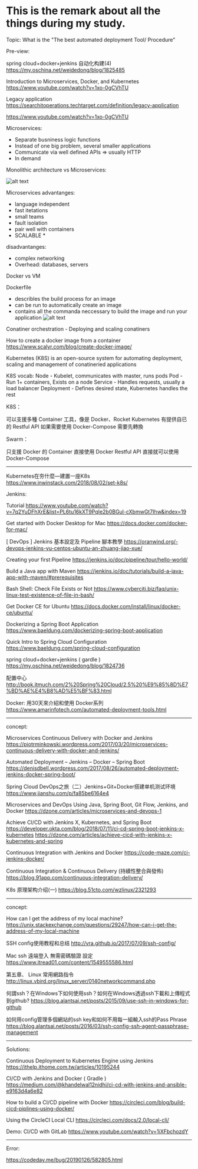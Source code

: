 # This is the remark about all the things during my study.

Topic: What is the "The best automated deployment Tool/ Procedure"

Pre-view:

spring cloud+docker+jenkins 自动化构建(4)
https://my.oschina.net/weidedong/blog/1825485

Introduction to Microservices, Docker, and Kubernetes
https://www.youtube.com/watch?v=1xo-0gCVhTU

Legacy application
https://searchitoperations.techtarget.com/definition/legacy-application

https://www.youtube.com/watch?v=1xo-0gCVhTU

Microservices:
- Separate busniness logic functions
- Instead of one big problem, several smaller applications
- Communicate via well defined APIs => usually HTTP
- In demand

Monolithic architecture vs Microservices:

![alt text](https://res.cloudinary.com/practicaldev/image/fetch/s--seen3BGm--/c_limit%2Cf_auto%2Cfl_progressive%2Cq_auto%2Cw_880/https://user-images.githubusercontent.com/2697570/49395813-cd094980-f737-11e8-9e9a-6c20db5720c4.jpg)

Microservices advantanges:
- language independent
- fast itetations
- small teams
- fault isolation
- pair well with containers
- SCALABLE *

disadvantanges: 
- complex networking
- Overhead: databases, servers

Docker vs VM

Dockerfile
- describles the build process for an image
- can be run to automatically create an image
- contains all the commanda neccessary to build the image and run your application
![alt text](https://cdn-images-1.medium.com/max/2600/1*asSDJQpw1EQPFN-BqQSU0Q.png)

Conatiner orchestration - Deploying and scaling conatiners

How to create a docker image from a container
https://www.scalyr.com/blog/create-docker-image/

Kubernetes (K8S)
is an open-source system for automating deployment, scaling and management of conatineried applications

K8S vocab:
Node - Kubelet, communicates with master, runs pods
Pod - Run 1+ containers, Exists on a node
Service - Handles requests, usually a load balancer
Deployment - Defines desired state, Kubernetes handles the rest

K8S：

可以支援多種 Container 工具，像是 Docker、Rocket
Kubernetes 有提供自已的 Restful API
如果需要使用 Docker-Compose 需要先轉換

Swarm：

只支援 Docker 的 Container
直接使用 Docker Restful API
直接就可以使用 Docker-Compose

***

Kubernetes在夯什麼—建置一座K8s
https://www.inwinstack.com/2018/08/02/set-k8s/

Jenkins:

Tutorial
https://www.youtube.com/watch?v=7q2YuDFhXrE&list=PL6tu16kXT9PqIe2b0BGul-cXbmwGt7Ihw&index=19

Get started with Docker Desktop for Mac
https://docs.docker.com/docker-for-mac/

[ DevOps ] Jenkins 基本設定及 Pipeline 腳本教學
https://oranwind.org/-devops-jenkins-yu-centos-ubuntu-an-zhuang-jiao-xue/

Creating your first Pipeline
https://jenkins.io/doc/pipeline/tour/hello-world/

Build a Java app with Maven
https://jenkins.io/doc/tutorials/build-a-java-app-with-maven/#prerequisites

Bash Shell: Check File Exists or Not
https://www.cyberciti.biz/faq/unix-linux-test-existence-of-file-in-bash/

Get Docker CE for Ubuntu
https://docs.docker.com/install/linux/docker-ce/ubuntu/

Dockerizing a Spring Boot Application
https://www.baeldung.com/dockerizing-spring-boot-application

Quick Intro to Spring Cloud Configuration
https://www.baeldung.com/spring-cloud-configuration

spring cloud+docker+jenkins ( gardle )
https://my.oschina.net/weidedong/blog/1824736

配置中心
http://book.itmuch.com/2%20Spring%20Cloud/2.5%20%E9%85%8D%E7%BD%AE%E4%B8%AD%E5%BF%83.html

Docker:
用30天來介紹和使用 Docker系列 
https://www.amarinfotech.com/automated-deployment-tools.html



***

concept: 

Microservices Continuous Delivery with Docker and Jenkins
https://piotrminkowski.wordpress.com/2017/03/20/microservices-continuous-delivery-with-docker-and-jenkins/

Automated Deployment – Jenkins – Docker – Spring Boot
https://denisdbell.wordpress.com/2017/08/26/automated-deployment-jenkins-docker-spring-boot/

Spring Cloud DevOps之旅（二）Jenkins+Git+Docker搭建单机测试环境
https://www.jianshu.com/p/fa85be6164e4

Microservices and DevOps Using Java, Spring Boot, Git Flow, Jenkins, and Docker
https://dzone.com/articles/microservices-and-devops-1

Achieve CI/CD with Jenkins X, Kubernetes, and Spring Boot
https://developer.okta.com/blog/2018/07/11/ci-cd-spring-boot-jenkins-x-kubernetes
https://dzone.com/articles/achieve-cicd-with-jenkins-x-kubernetes-and-spring

Continuous Integration with Jenkins and Docker
https://code-maze.com/ci-jenkins-docker/

Continuous Integration & Continuous Delivery (持續性整合與發佈)
https://blog.91app.com/continuous-integration-delivery/


K8s 原理架构介绍(一)
https://blog.51cto.com/wzlinux/2321293

***

concept:

How can I get the address of my local machine?
https://unix.stackexchange.com/questions/29247/how-can-i-get-the-address-of-my-local-machine

SSH config使用教程和总结
http://vra.github.io/2017/07/09/ssh-config/

Mac ssh 遠端登入 無需密碼驗證 設定
https://www.itread01.com/content/1549555586.html

第五章、 Linux 常用網路指令
http://linux.vbird.org/linux_server/0140networkcommand.php

何謂ssh？在Windows下如何使用ssh？如何在Windows透過ssh下載和上傳程式到github?
https://blog.alantsai.net/posts/2015/09/use-ssh-in-windows-for-github

如何用config管理多個網站的ssh key和如何不用每一組輸入ssh的Pass Phrase
https://blog.alantsai.net/posts/2016/03/ssh-config-ssh-agent-passphrase-management

***
Solutions:

Continuous Deployment to Kubernetes Engine using Jenkins
https://ithelp.ithome.com.tw/articles/10195244

CI/CD with Jenkins and Docker ( Gradle )
https://medium.com/@khandelwal12nidhi/ci-cd-with-jenkins-and-ansible-e9163d4a6e82

How to build a CI/CD pipeline with Docker
https://circleci.com/blog/build-cicd-piplines-using-docker/

Using the CircleCI Local CLI
https://circleci.com/docs/2.0/local-cli/

Demo: CI/CD with GitLab
https://www.youtube.com/watch?v=1iXFbchozdY

***

Error:

https://codeday.me/bug/20190126/582805.html



